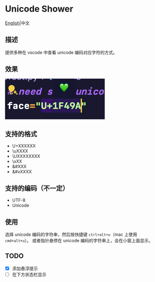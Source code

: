 # Unicode Shower

[English](./readme.md)|中文

## 描述

提供多种在 vscode 中查看 unicode 编码对应字符的方式。

## 效果

![](./images/Resources/悬浮提示显示字符.png)

## 支持的格式

- U+XXXXXX
- \uXXXX
- \UXXXXXXXX
- \xXX
- &#XXX
- &#xXXXX

## 支持的编码（不一定）

- UTF-8
- Unicode

## 使用

<!-- Select the unicode code, then press the shortcut key `ctrl+alt+u`, use `cmd+alt+u` on mac.
 -->

选择 unicode 编码的字符串，然后按快捷键 `ctrl+alt+u`（mac 上使用 `cmd+alt+u`）。
或者指针悬停在 unicode 编码的字符串上，会在小窗上面显示。

## TODO

- [x] 添加悬浮提示
- [ ] 在下方状态栏显示
